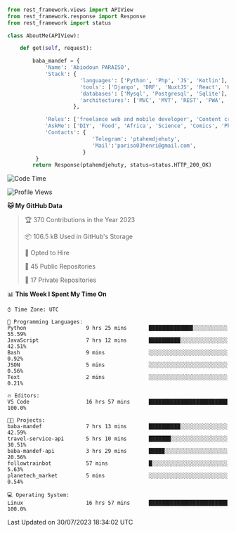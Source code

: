 ###
```python
from rest_framework.views import APIView
from rest_framework.response import Response
from rest_framework import status

class AboutMe(APIView):

    def get(self, request):

        baba_mandef = {
            'Name': 'Abiodoun PARAISO',
            'Stack': {
                       'languages': ['Python', 'Php', 'JS', 'Kotlin'],
                       'tools': ['Django', 'DRF', 'NuxtJS', 'React', 'Kotlin', 'Electron'],
                       'databases': ['Mysql', 'Postgresql', 'Sqlite'],
                       'architectures': ['MVC', 'MVT', 'REST', 'PWA', 'SPA', 'MicroServices']
                     },

            'Roles': ['freelance web and mobile developer', 'Content creator', 'Teacher', 'Mentor'],
            'AskMe': ['DIY', 'Food', 'Africa', 'Science', 'Comics', 'Photography', 'Tech', 'Programming'],
            'Contacts': {
                           'Telegram': 'ptahemdjehuty',
                           'Mail':'pariso03henri@gmail.com',
                        }
         }
        return Response(ptahemdjehuty, status=status.HTTP_200_OK)

```                    

<!--START_SECTION:waka-->
![Code Time](http://img.shields.io/badge/Code%20Time-712%20hrs%2013%20mins-blue)

![Profile Views](http://img.shields.io/badge/Profile%20Views-0-blue)

**🐱 My GitHub Data** 

> 🏆 370 Contributions in the Year 2023
 > 
> 📦 106.5 kB Used in GitHub's Storage 
 > 
> 💼 Opted to Hire
 > 
> 📜 45 Public Repositories 
 > 
> 🔑 17 Private Repositories  
 > 
📊 **This Week I Spent My Time On** 

```text
⌚︎ Time Zone: UTC

💬 Programming Languages: 
Python                   9 hrs 25 mins       ██████████████░░░░░░░░░░░   55.59% 
JavaScript               7 hrs 12 mins       ██████████░░░░░░░░░░░░░░░   42.51% 
Bash                     9 mins              ░░░░░░░░░░░░░░░░░░░░░░░░░   0.92% 
JSON                     5 mins              ░░░░░░░░░░░░░░░░░░░░░░░░░   0.56% 
Text                     2 mins              ░░░░░░░░░░░░░░░░░░░░░░░░░   0.21%

🔥 Editors: 
VS Code                  16 hrs 57 mins      █████████████████████████   100.0%

🐱‍💻 Projects: 
baba-mandef              7 hrs 13 mins       ██████████░░░░░░░░░░░░░░░   42.59% 
travel-service-api       5 hrs 10 mins       ███████░░░░░░░░░░░░░░░░░░   30.51% 
baba-mandef-api          3 hrs 29 mins       █████░░░░░░░░░░░░░░░░░░░░   20.56% 
followtrainbot           57 mins             █░░░░░░░░░░░░░░░░░░░░░░░░   5.63% 
planetech_market         5 mins              ░░░░░░░░░░░░░░░░░░░░░░░░░   0.54%

💻 Operating System: 
Linux                    16 hrs 57 mins      █████████████████████████   100.0%

```


 Last Updated on 30/07/2023 18:34:02 UTC
<!--END_SECTION:waka-->
